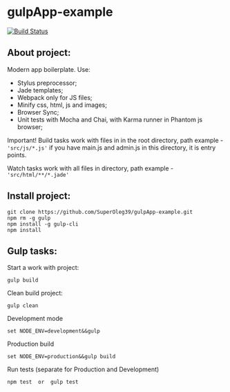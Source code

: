 # gulpApp-example

[![Build Status](https://travis-ci.org/SuperOleg39/gulpApp-example.svg?branch=master)](https://travis-ci.org/SuperOleg39/gulpApp-example)

## About project:
Modern app boilerplate.
Use:
- Stylus preprocessor;
- Jade templates;
- Webpack only for JS files;
- Minify css, html, js and images;
- Browser Sync;
- Unit tests with Mocha and Chai, with Karma runner in Phantom js browser;

Important!
Build tasks work with files in in the root directory, path example - ``` 'src/js/*.js' ``` if you have main.js and admin.js in this directory, it is entry points.

Watch tasks work with all files in directory, path example - ``` 'src/html/**/*.jade' ```

## Install project:
```
git clone https://github.com/SuperOleg39/gulpApp-example.git
npm rm -g gulp
npm install -g gulp-cli
npm install
```

## Gulp tasks:

Start a work with project:
```
gulp build
```

Clean build project:
```
gulp clean
```

Development mode
```
set NODE_ENV=development&&gulp
```

Production build
```
set NODE_ENV=production&&gulp build
```

Run tests (separate for Production and Development)
```
npm test  or  gulp test
```
